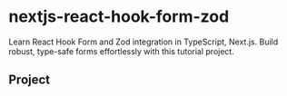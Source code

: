 # nextjs-react-hook-form-zod

Learn React Hook Form and Zod integration in TypeScript, Next.js. Build robust, type-safe forms effortlessly with this tutorial project.

## Project